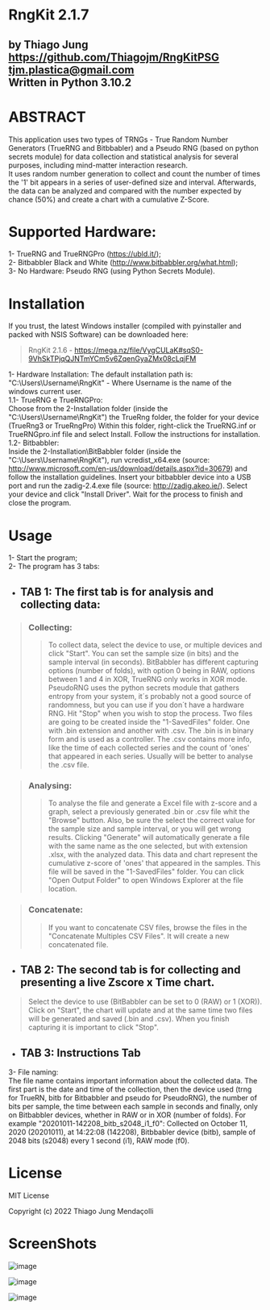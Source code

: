 # RngKit 2.1.7
by Thiago Jung  
https://github.com/Thiagojm/RngKitPSG  
tjm.plastica@gmail.com   
Written in Python 3.10.2
-----------------------

# ABSTRACT

This application uses two types of TRNGs - True Random Number Generators (TrueRNG and Bitbbabler) and a Pseudo RNG (based on python secrets module)
for data collection and statistical analysis for several purposes, including mind-matter interaction research.  
It uses random number generation to collect and count the number of times the '1' bit appears in a series of user-defined size and interval.
Afterwards, the data can be analyzed and compared with the number expected by chance (50%) and create a chart with a cumulative Z-Score.


# Supported Hardware:

1- TrueRNG and TrueRNGPro (https://ubld.it/);  
2- Bitbabbler Black and White (http://www.bitbabbler.org/what.html);  
3- No Hardware: Pseudo RNG (using Python Secrets Module).

# Installation

If you trust, the latest Windows installer (compiled with pyinstaller and packed with NSIS Software) can be downloaded here:  
> RngKit 2.1.6 - https://mega.nz/file/VygCULaK#sqS0-9VhSkTPjqQJNTmYCm5v6ZqenGyaZMx08cLqjFM

1- Hardware Installation:
    The default installation path is: "C:\Users\Username\RngKit" - Where Username is the name of the windows current user.  
    1.1- TrueRNG e TrueRNGPro:  
         Choose from the 2-Installation folder (inside the "C:\Users\Username\RngKit") the TrueRng folder, the folder for your device (TrueRng3 or TrueRngPro)
         Within this folder, right-click the TrueRNG.inf or TrueRNGpro.inf file and select Install. Follow the instructions for installation.  
    1.2- Bitbabbler:  
         Inside the 2-Installation\BitBabbler folder (inside the "C:\Users\Username\RngKit"), run vcredist_x64.exe (source: http://www.microsoft.com/en-us/download/details.aspx?id=30679) and follow the installation guidelines.
         Insert your bitbabbler device into a USB port and run the zadig-2.4.exe file (source: http://zadig.akeo.ie/). Select your device and click "Install Driver".
         Wait for the process to finish and close the program.

# Usage

1- Start the program;  
2- The program has 3 tabs:
- ## TAB 1: The first tab is for analysis and collecting data:
>### Collecting:  
>>To collect data, select the device to use, or multiple devices and click "Start". You can set the sample size (in bits) and the sample interval (in seconds). 
BitBabbler has different capturing options (number of folds), with option 0 being in RAW, options between 1 and 4 in XOR, TrueRNG only works in XOR mode.
PseudoRNG uses the python secrets module that gathers entropy from your system, it´s probably not a good source of randomness, but you can use if you don´t have a hardware RNG. 
Hit "Stop" when you wish to stop the process. Two files are going to be created inside the "1-SavedFiles" folder. One with .bin extension and another with .csv.
The .bin is in binary form and is used as a controller. The .csv contains more info, like the time of each collected series and the count of 'ones' that appeared in each series. Usually will be better to analyse the .csv file.   

>### Analysing:  
>>To analyse the file and generate a Excel file with z-score and a graph, select a previously generated .bin or .csv file whit the "Browse" button.
Also, be sure the select the correct value for the sample size and sample interval, or you will get wrong results.
Clicking "Generate" will automatically generate a file with the same name as the one selected, but with extension .xlsx, with the analyzed data.
This data and chart represent the cumulative z-score of 'ones' that appeared in the samples.
This file will be saved in the "1-SavedFiles" folder. You can click "Open Output Folder" to open Windows Explorer at the file location.  

>### Concatenate:  
>>If you want to concatenate CSV files, browse the files in the "Concatenate Multiples CSV Files". It will create a new concatenated file.

- ## TAB 2: The second tab is for collecting and presenting a live Zscore x Time chart.  
>Select the device to use (BitBabbler can be set to 0 (RAW) or 1 (XOR)).
Click on "Start", the chart will update and at the same time two files will be generated and saved (.bin and .csv).
When you finish capturing it is important to click "Stop".

- ## TAB 3: Instructions Tab

3- File naming:  
The file name contains important information about the collected data.
The first part is the date and time of the collection, then the device used (trng for TrueRN, bitb for Bitbabbler and pseudo for PseudoRNG), the number of bits per sample, the time between each sample in seconds and finally, only on Bitbabbler devices, whether in RAW or in XOR (number of folds).
For example "20201011-142208_bitb_s2048_i1_f0": Collected on October 11, 2020 (20201011), at 14:22:08 (142208), Bitbbabler device (bitb), sample of 2048 bits (s2048) every 1 second (i1), RAW mode (f0).

# License

MIT License

Copyright (c) 2022 Thiago Jung Mendaçolli

# ScreenShots

![image](https://user-images.githubusercontent.com/30575561/155261747-127a3949-f308-4731-b550-ae879e121c81.png)

![image](https://user-images.githubusercontent.com/30575561/155261890-1ce7c9c0-4dfe-4bf9-b400-b7b42a21f7c0.png)

![image](https://user-images.githubusercontent.com/30575561/155261833-8f784f86-f99d-40c7-a979-a33e59d7f683.png)

